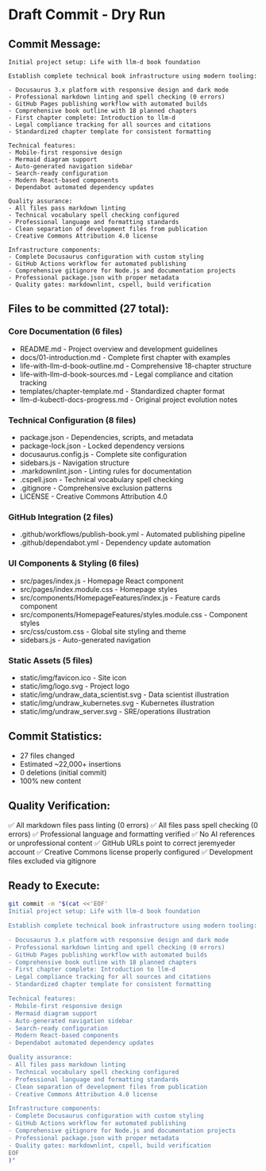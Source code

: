 # Draft Commit - Dry Run

## Commit Message:

```
Initial project setup: Life with llm-d book foundation

Establish complete technical book infrastructure using modern tooling:

- Docusaurus 3.x platform with responsive design and dark mode
- Professional markdown linting and spell checking (0 errors)
- GitHub Pages publishing workflow with automated builds
- Comprehensive book outline with 18 planned chapters
- First chapter complete: Introduction to llm-d
- Legal compliance tracking for all sources and citations
- Standardized chapter template for consistent formatting

Technical features:
- Mobile-first responsive design
- Mermaid diagram support
- Auto-generated navigation sidebar
- Search-ready configuration
- Modern React-based components
- Dependabot automated dependency updates

Quality assurance:
- All files pass markdown linting
- Technical vocabulary spell checking configured
- Professional language and formatting standards
- Clean separation of development files from publication
- Creative Commons Attribution 4.0 license

Infrastructure components:
- Complete Docusaurus configuration with custom styling
- GitHub Actions workflow for automated publishing
- Comprehensive gitignore for Node.js and documentation projects
- Professional package.json with proper metadata
- Quality gates: markdownlint, cspell, build verification
```

## Files to be committed (27 total):

### Core Documentation (6 files)
- README.md - Project overview and development guidelines
- docs/01-introduction.md - Complete first chapter with examples
- life-with-llm-d-book-outline.md - Comprehensive 18-chapter structure
- life-with-llm-d-book-sources.md - Legal compliance and citation tracking
- templates/chapter-template.md - Standardized chapter format
- llm-d-kubectl-docs-progress.md - Original project evolution notes

### Technical Configuration (8 files)
- package.json - Dependencies, scripts, and metadata
- package-lock.json - Locked dependency versions
- docusaurus.config.js - Complete site configuration
- sidebars.js - Navigation structure
- .markdownlint.json - Linting rules for documentation
- .cspell.json - Technical vocabulary spell checking
- .gitignore - Comprehensive exclusion patterns
- LICENSE - Creative Commons Attribution 4.0

### GitHub Integration (2 files)
- .github/workflows/publish-book.yml - Automated publishing pipeline
- .github/dependabot.yml - Dependency update automation

### UI Components & Styling (6 files)
- src/pages/index.js - Homepage React component
- src/pages/index.module.css - Homepage styles
- src/components/HomepageFeatures/index.js - Feature cards component
- src/components/HomepageFeatures/styles.module.css - Component styles
- src/css/custom.css - Global site styling and theme
- sidebars.js - Auto-generated navigation

### Static Assets (5 files)
- static/img/favicon.ico - Site icon
- static/img/logo.svg - Project logo
- static/img/undraw_data_scientist.svg - Data scientist illustration
- static/img/undraw_kubernetes.svg - Kubernetes illustration
- static/img/undraw_server.svg - SRE/operations illustration

## Commit Statistics:
- 27 files changed
- Estimated ~22,000+ insertions
- 0 deletions (initial commit)
- 100% new content

## Quality Verification:
✅ All markdown files pass linting (0 errors)
✅ All files pass spell checking (0 errors)
✅ Professional language and formatting verified
✅ No AI references or unprofessional content
✅ GitHub URLs point to correct jeremyeder account
✅ Creative Commons license properly configured
✅ Development files excluded via gitignore

## Ready to Execute:
```bash
git commit -m "$(cat <<'EOF'
Initial project setup: Life with llm-d book foundation

Establish complete technical book infrastructure using modern tooling:

- Docusaurus 3.x platform with responsive design and dark mode
- Professional markdown linting and spell checking (0 errors)
- GitHub Pages publishing workflow with automated builds
- Comprehensive book outline with 18 planned chapters
- First chapter complete: Introduction to llm-d
- Legal compliance tracking for all sources and citations
- Standardized chapter template for consistent formatting

Technical features:
- Mobile-first responsive design
- Mermaid diagram support
- Auto-generated navigation sidebar
- Search-ready configuration
- Modern React-based components
- Dependabot automated dependency updates

Quality assurance:
- All files pass markdown linting
- Technical vocabulary spell checking configured
- Professional language and formatting standards
- Clean separation of development files from publication
- Creative Commons Attribution 4.0 license

Infrastructure components:
- Complete Docusaurus configuration with custom styling
- GitHub Actions workflow for automated publishing
- Comprehensive gitignore for Node.js and documentation projects
- Professional package.json with proper metadata
- Quality gates: markdownlint, cspell, build verification
EOF
)"
```